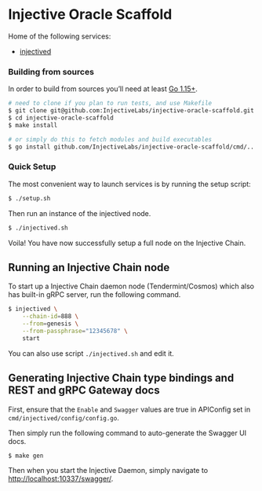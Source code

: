 # Injective Oracle Scaffold

Home of the following services:

* [injectived](/cmd/injectived)

### Building from sources

In order to build from sources you’ll need at least [Go 1.15+](https://golang.org/dl/).

```bash
# need to clone if you plan to run tests, and use Makefile
$ git clone git@github.com:InjectiveLabs/injective-oracle-scaffold.git
$ cd injective-oracle-scaffold
$ make install

# or simply do this to fetch modules and build executables
$ go install github.com/InjectiveLabs/injective-oracle-scaffold/cmd/...
```
### Quick Setup 
The most convenient way to launch services is by running the setup script:
```bash
$ ./setup.sh
```
Then run an instance of the injectived node. 
```bash
$ ./injectived.sh
```

Voila! You have now successfully setup a full node on the Injective Chain. 

## Running an Injective Chain node

To start up a Injective Chain daemon node (Tendermint/Cosmos) which also has built-in gRPC server, run the following command. 

```bash
$ injectived \
	--chain-id=888 \
	--from=genesis \
	--from-passphrase="12345678" \
	start

```

You can also use script `./injectived.sh` and edit it.

## Generating Injective Chain type bindings and REST and gRPC Gateway docs
First, ensure that the `Enable` and `Swagger` values are true in APIConfig set in `cmd/injectived/config/config.go`. 

Then simply run the following command to auto-generate the Swagger UI docs.
```
$ make gen
```
Then when you start the Injective Daemon, simply navigate to [http://localhost:10337/swagger/](http://localhost:10337/swagger/).  
